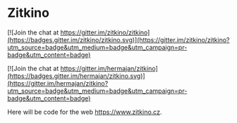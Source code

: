 # Zitkino

[![Join the chat at https://gitter.im/zitkino/zitkino](https://badges.gitter.im/zitkino/zitkino.svg)](https://gitter.im/zitkino/zitkino?utm_source=badge&utm_medium=badge&utm_campaign=pr-badge&utm_content=badge)

[![Join the chat at https://gitter.im/hermajan/zitkino](https://badges.gitter.im/hermajan/zitkino.svg)](https://gitter.im/hermajan/zitkino?utm_source=badge&utm_medium=badge&utm_campaign=pr-badge&utm_content=badge)

Here will be code for the web https://www.zitkino.cz.
